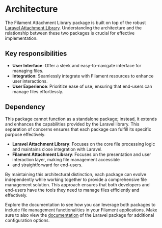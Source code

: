 # Architecture

The Filament Attachment Library package is built on top of the robust [Laravel Attachment Library](https://github.com/VanOns/laravel-attachment-library). Understanding
the architecture and the relationship between these two packages is crucial for effective implementation.

## Key responsibilities

- **User Interface**: Offer a sleek and easy-to-navigate interface for managing files.
- **Integration**: Seamlessly integrate with Filament resources to enhance user interactions.
- **User Experience**: Prioritize ease of use, ensuring that end-users can manage files effortlessly.

## Dependency

This package cannot function as a standalone package; instead, it extends and enhances the capabilities provided by the
Laravel library. This separation of concerns ensures that each package can fulfill its specific purpose effectively:

- **Laravel Attachment Library**: Focuses on the core file processing logic and maintains close integration with Laravel.
- **Filament Attachment Library**: Focuses on the presentation and user interaction layer, making file management accessible
- and straightforward for end-users.

By maintaining this architectural distinction, each package can evolve independently while working together to provide a
comprehensive file management solution. This approach ensures that both developers and end-users have the tools they need
to manage files efficiently and effectively.

Explore the documentation to see how you can leverage both packages to include file management functionalities in your
Filament applications. Make sure to also view the [documentation](https://github.com/VanOns/laravel-attachment-library/blob/main/docs/README.md)
of the Laravel package for additional configuration options.
